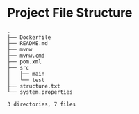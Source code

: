 # Project File Structure
```
.
├── Dockerfile
├── README.md
├── mvnw
├── mvnw.cmd
├── pom.xml
├── src
│   ├── main
│   └── test
├── structure.txt
└── system.properties

3 directories, 7 files
```
